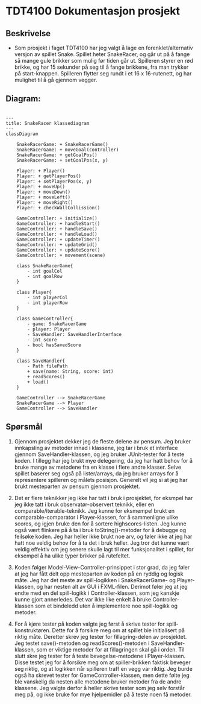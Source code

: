 # TDT4100 Dokumentasjon prosjekt


## Beskrivelse
 -  Som prosjekt i faget TDT4100 har jeg valgt å lage en forenklet/alternativ versjon av spillet Snake. Spillet
    heter SnakeRacer, og går ut på å fange så mange gule brikker som mulig før tiden går ut. Spilleren styrer en rød brikke, 
    og har 15 sekunder på seg til å fange brikkene, fra man trykker på start-knappen. Spilleren flytter seg rundt i 
    et 16 x 16-rutenett, og har mulighet til å gå gjennom vegger. 


## Diagram: 
```mermaid

---
title: SnakeRacer klassediagram
---
classDiagram

    SnakeRacerGame: + SnakeRacerGame()
    SnakeRacerGame: + moveGoal(controller)
    SnakeRacerGame: + getGoalPos()
    SnakeRacerGame: + setGoalPos(x, y)

    Player: + Player()
    Player: + getPlayerPos()
    Player: + setPlayerPos(x, y)
    Player: + moveUp()
    Player: + moveDown()
    Player: + moveLeft()
    Player: + moveRight()
    Player: + checkWallCollission()

    GameController: + initialize()
    GameController: + handleStart()
    GameController: + handleSave()
    GameController: + handleLoad()
    GameController: + updateTimer()
    GameController: + updateGrid()
    GameController: + updateScore()
    GameController: + movement(scene)

    class SnakeRacerGame{
        - int goalCol
        - int goalRow
    }

    class Player{
        - int playerCol
        - int playerRow
    }

    class GameController{
        - game: SnakeRacerGame
        - player: Player
        - SaveHandler: SaveHandlerInterface
        - int score
        - bool hasSavedScore
    }

    class SaveHandler{
        - Path filePath
        + save(name: String, score: int)
        + readScores()
        + load()
    }

    GameController --> SnakeRacerGame
    SnakeRacerGame --> Player
    GameController --> SaveHandler

```

## Spørsmål

1. Gjennom prosjektet dekker jeg de fleste delene av pensum. Jeg bruker innkapsling av metoder innad i klassene, 
    jeg tar i bruk et interface gjennom SaveHandler-klassen, og jeg bruker JUnit-tester for å teste koden. I tillegg har jeg brukt mye delegering, da jeg har hatt behov for å bruke mange av metodene fra en klasse i flere andre klasser. Selve spillet baserer seg også på lister/arrays, da jeg bruker arrays for å representere spilleren og målets posisjon. Generelt vil jeg si at jeg har brukt mesteparten av pensum gjennom prosjektet.

2.  Det er flere teknikker jeg ikke har tatt i bruk i prosjektet, for eksmpel har jeg 
    ikke tatt i bruk observatør-observert teknikk, eller en comparable/iterable-teknikk. Jeg kunne for eksmempel brukt 
    en comparable-comparator i Player-klassen, for å sammenligne ulike scores, og igjen bruke den for å sortere highscores-listen. Jeg kunne også vært flinkere på å ta i bruk toString()-metoder for å debugge og feilsøke koden. Jeg har heller ikke brukt noe arv, og føler ikke at jeg har hatt noe veldig behov for å ta det i bruk heller. Jeg tror det kunne vært veldig effektiv om jeg senere skulle lagt til mer funksjonalitet i spillet, for eksempel å ha ulike typer brikker på rutefeltet. 

3. Koden følger Model-View-Controller-prinsippet i stor grad, da jeg føler at jeg har fått delt opp mesteparten av koden på en 
    ryddig og logisk måte. Jeg har det meste av spill-logikken i SnakeRacerGame- og Player-klassen, og har nesten alt av GUI i 
    FXML-filen. Derimot føler jeg at jeg endte med en del spill-logikk i Controller-klassen, som jeg kanskje kunne gjort annerledes. Det var ikke like enkelt å bruke Controller-klassen som et bindeledd uten å implementere noe spill-logikk og metoder. 

4. For å kjøre tester på koden valgte jeg først å skrive tester for spill-konstruktøren. Dette for å forsikre meg om at spillet
    ble initialisert på riktig måte. Deretter skrev jeg tester for fillagring-delen av prosjektet. Jeg testet save()-metoden og 
    readScores()-metoden i SaveHandler-klassen, som er viktige metoder for at fillagringen skal gå i orden. Til slutt skre jeg
    tester for å teste bevegelse-metodene i Player-klassen. Disse testet jeg for å forsikre meg om at spiller-brikken faktisk
    beveger seg riktig, og at logikken når spilleren traff en vegg var riktig. Jeg burde også ha skrevet tester for 
    GameController-klassen, men dette følte jeg ble vanskelig da nesten alle metodene bruker metoder fra de andre klassene. Jeg valgte derfor å heller skrive tester som jeg selv forstår meg på, og ikke bruke for mye hjelpemidler på å teste noen få metoder.
